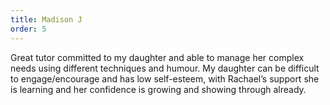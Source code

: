 ```yaml
---
title: Madison J
order: 5
---
```

Great tutor committed to my daughter and able to manage her complex needs using different techniques and humour.
My daughter can be difficult to engage/encourage and has low self-esteem, with Rachael’s support she is learning and her confidence is growing and showing through already.